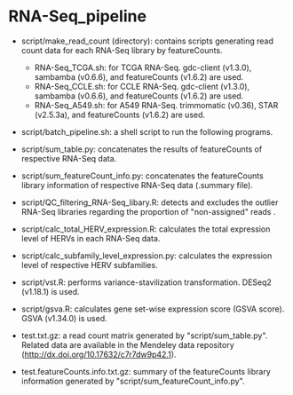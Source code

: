 # RNA-Seq_pipeline

* script/make_read_count (directory): contains scripts generating read count data for each RNA-Seq library by featureCounts.
  * RNA-Seq_TCGA.sh: for TCGA RNA-Seq. gdc-client (v1.3.0), sambamba (v0.6.6), and featureCounts (v1.6.2) are used.
  * RNA-Seq_CCLE.sh: for CCLE RNA-Seq. gdc-client (v1.3.0), sambamba (v0.6.6), and featureCounts (v1.6.2) are used.
  * RNA-Seq_A549.sh: for A549 RNA-Seq. trimmomatic (v0.36), STAR (v2.5.3a), and featureCounts (v1.6.2) are used.
* script/batch_pipeline.sh: a shell script to run the following programs.
* script/sum_table.py: concatenates the results of featureCounts of respective RNA-Seq data.
* script/sum_featureCount_info.py: concatenates the featureCounts library information of respective RNA-Seq data (.summary file).
* script/QC_filtering_RNA-Seq_libary.R: detects and excludes the outlier RNA-Seq libraries regarding the proportion of "non-assigned" reads .
* script/calc_total_HERV_expression.R: calculates the total expression level of HERVs in each RNA-Seq data.
* script/calc_subfamily_level_expression.py: calculates the expression level of respective HERV subfamilies.
* script/vst.R: performs variance-stavilization transformation. DESeq2 (v1.18.1) is used.
* script/gsva.R: calculates gene set-wise expression score (GSVA score). GSVA (v1.34.0) is used.

* test.txt.gz: a read count matrix generated by "script/sum_table.py". Related data are available in the Mendeley data repository (http://dx.doi.org/10.17632/c7r7dw9p42.1).
* test.featureCounts.info.txt.gz: summary of the featureCounts library information generated by "script/sum_featureCount_info.py".
